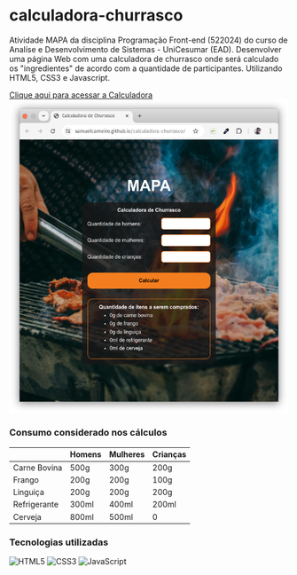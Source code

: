 # calculadora-churrasco
Atividade MAPA da disciplina Programação Front-end (522024) do curso de Analíse e Desenvolvimento de Sistemas - UniCesumar (EAD).
Desenvolver uma página Web com uma calculadora de churrasco onde será calculado os "ingredientes" de acordo com a quantidade de participantes.
Utilizando HTML5, CSS3 e Javascript.

[Clique aqui para acessar a Calculadora](https://samuelcarneiro.github.io/site-allan-ramalho-consultoria/)
![preview](./.github/page.png)

### Consumo considerado nos cálculos
|              | Homens | Mulheres | Crianças |
| ------------ | ------ | -------- | -------- |
| Carne Bovina | 500g   | 300g     | 200g     |
| Frango       | 200g   | 200g     | 100g     |
| Linguiça     | 200g   | 200g     | 200g     |
| Refrigerante | 300ml  | 400ml    | 200ml    |
| Cerveja      | 800ml  | 500ml    | 0        |

### Tecnologias utilizadas
![HTML5](https://img.shields.io/badge/HTML5-E34F26?style=for-the-badge&logo=html5&logoColor=white)
![CSS3](https://img.shields.io/badge/CSS3-1572B6?style=for-the-badge&logo=css3&logoColor=white)
![JavaScript](https://img.shields.io/badge/JavaScript-F7DF1E?style=for-the-badge&logo=javascript&logoColor=black)
